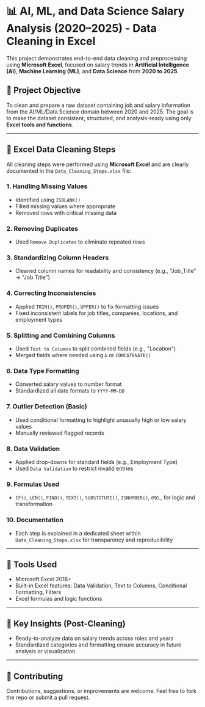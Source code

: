 # 📊 AI, ML, and Data Science Salary Analysis (2020–2025) - Data Cleaning in Excel

This project demonstrates end-to-end data cleaning and preprocessing using **Microsoft Excel**, focused on salary trends in **Artificial Intelligence (AI)**, **Machine Learning (ML)**, and **Data Science** from **2020 to 2025**.

## 🎯 Project Objective

To clean and prepare a raw dataset containing job and salary information from the AI/ML/Data Science domain between 2020 and 2025. The goal is to make the dataset consistent, structured, and analysis-ready using only **Excel tools and functions**.

---

## 🧹 Excel Data Cleaning Steps

All cleaning steps were performed using **Microsoft Excel** and are clearly documented in the `Data_Cleaning_Steps.xlsx` file:

### 1. **Handling Missing Values**
- Identified using `ISBLANK()`
- Filled missing values where appropriate
- Removed rows with critical missing data

### 2. **Removing Duplicates**
- Used `Remove Duplicates` to eliminate repeated rows

### 3. **Standardizing Column Headers**
- Cleaned column names for readability and consistency (e.g., "Job_Title" → "Job Title")

### 4. **Correcting Inconsistencies**
- Applied `TRIM()`, `PROPER()`, `UPPER()` to fix formatting issues
- Fixed inconsistent labels for job titles, companies, locations, and employment types

### 5. **Splitting and Combining Columns**
- Used `Text to Columns` to split combined fields (e.g., "Location")
- Merged fields where needed using `&` or `CONCATENATE()`

### 6. **Data Type Formatting**
- Converted salary values to number format
- Standardized all date formats to `YYYY-MM-DD`

### 7. **Outlier Detection (Basic)**
- Used conditional formatting to highlight unusually high or low salary values
- Manually reviewed flagged records

### 8. **Data Validation**
- Applied drop-downs for standard fields (e.g., Employment Type)
- Used `Data Validation` to restrict invalid entries

### 9. **Formulas Used**
- `IF()`, `LEN()`, `FIND()`, `TEXT()`, `SUBSTITUTE()`, `ISNUMBER()`, etc., for logic and transformation

### 10. **Documentation**
- Each step is explained in a dedicated sheet within `Data_Cleaning_Steps.xlsx` for transparency and reproducibility

---

## 📌 Tools Used

- Microsoft Excel 2016+
- Built-in Excel features: Data Validation, Text to Columns, Conditional Formatting, Filters
- Excel formulas and logic functions

---

## 📑 Key Insights (Post-Cleaning)

- Ready-to-analyze data on salary trends across roles and years
- Standardized categories and formatting ensure accuracy in future analysis or visualization

---

## 🤝 Contributing

Contributions, suggestions, or improvements are welcome. Feel free to fork the repo or submit a pull request.




